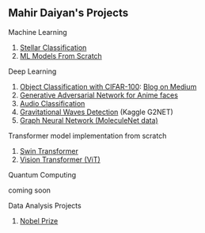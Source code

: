 ## Mahir Daiyan's Projects

Machine Learning
1. [Stellar Classification](https://github.com/MHRDYN7/stellar-classification/blob/main/STELLAR_CLASSIFICATION.ipynb)
2. [ML Models From Scratch](https://colab.research.google.com/drive/1T9K9AbhCRGIaY178Jb34g2Q7xDqY1-g9)

Deep Learning
1. [Object Classification with CIFAR-100](https://colab.research.google.com/drive/19ltCjjQ5aI_1DgOoHy4JSdLU6Ayf2SkM): [Blog on Medium](https://medium.com/@mahir15daiyan/exploration-of-the-hidden-statistics-behind-the-nobel-prize-using-pandas-8042496f0c92?source=user_profile---------0----------------------------)
2. [Generative Adversarial Network for Anime faces](https://colab.research.google.com/drive/18n4YCW54M5bngKnZrIPQiX993k8V8Fi5) 
3. [Audio Classification](https://colab.research.google.com/drive/1M_eofb8qzbNT6ds2psSPblwRwoXsIYvw)
5. [Gravitational Waves Detection](https://colab.research.google.com/drive/1FPQIVYLw3_SxnClacjwCg1uJ7JhuM8SO?usp=sharing) (Kaggle G2NET)
6. [Graph Neural Network (MoleculeNet data)](https://colab.research.google.com/drive/1nBIGB8EWFUMRsO_xHWfe2qRxMSbz1QHI?usp=sharing)

Transformer model implementation from scratch
1. [Swin Transformer](https://colab.research.google.com/drive/14tm9sq6_Mc57FCgtOsVf4osjY0nKt7rT?usp=sharing)
2. [Vision Transformer (ViT)](https://colab.research.google.com/drive/1zrdhH1SYDyJXA4XArGjm0DTlC16000oX?usp=sharing)  

Quantum Computing 

coming soon

Data Analysis Projects
1. [Nobel Prize](https://medium.com/@mahir15daiyan/exploration-of-the-hidden-statistics-behind-the-nobel-prize-using-pandas-8042496f0c92?source=user_profile---------0----------------------------) 
 
